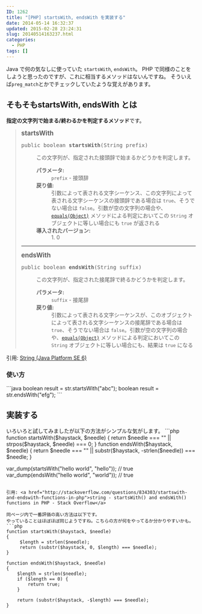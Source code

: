 ```yaml
---
ID: 1262
title: "[PHP] startsWith, endsWith を実装する"
date: 2014-05-14 16:32:37
updated: 2015-02-28 23:24:31
slug: 20140514163237.html
categories:
  - PHP
tags: []
---
```


Java で何の気なしに使っていた <code>startsWith</code>, <code>endsWith</code>。
PHP で同様のことをしようと思ったのですが、これに相当するメソッドはないんですね。
そういえば<code>preg_match</code>とかでチェックしていたような覚えがあります。

<!--more-->
<h2>そもそもstartsWith, endsWith とは</h2>
<strong>指定の文字列で始まる/終わるかを判定するメソッド</strong>です。
<blockquote>
  <big><b>startsWith</b></big>
  <pre>public boolean <b>startsWith</b>(String prefix)</pre>
  <dl>
  <dd>この文字列が、指定された接頭辞で始まるかどうかを判定します。
  <p>
  </p></dd><dd><dl>
  </dl>
  </dd>
  <dd><dl>
  <dt><b>パラメータ:</b></dt><dd><code>prefix</code> - 接頭辞
  </dd><dt><b>戻り値:</b></dt><dd>引数によって表される文字シーケンス、この文字列によって表される文字シーケンスの接頭辞である場合は <code>true</code>、そうでない場合は <code>false</code>。引数が空の文字列の場合や、<a href="../../java/lang/String.html#equals(java.lang.Object)"><code>equals(Object)</code></a> メソッドによる判定においてこの <code>String</code> オブジェクトに等しい場合にも <code>true</code> が返される</dd><dt><b>導入されたバージョン:</b></dt>
    <dd>1. 0</dd>
  </dl>
  </dd>
  </dl>
  <hr>
  <big><b>endsWith</b></big>
  <pre>public boolean <b>endsWith</b>(String suffix)</pre>
  <dl>
  <dd>この文字列が、指定された接尾辞で終るかどうかを判定します。
  <p>
  </p></dd><dd><dl>
  </dl>
  </dd>
  <dd><dl>
  <dt><b>パラメータ:</b></dt><dd><code>suffix</code> - 接尾辞
  </dd><dt><b>戻り値:</b></dt><dd>引数によって表される文字シーケンスが、このオブジェクトによって表される文字シーケンスの接尾辞である場合は <code>true</code>、そうでない場合は <code>false</code>。引数が空の文字列の場合や、<a href="../../java/lang/String.html#equals(java.lang.Object)"><code>equals(Object)</code></a> メソッドによる判定においてこの <code>String</code> オブジェクトに等しい場合にも、結果は <code>true</code> になる</dd></dl>
  </dd>
  </dl>
</blockquote>
引用: <a href="http://docs.oracle.com/javase/jp/6/api/java/lang/String.html">String (Java Platform SE 6)</a>

<h3>使い方</h3>
```java
boolean result = str.startsWith("abc");
boolean result = str.endsWith("efg");
```

<h2>実装する</h2>
いろいろと試してみましたが以下の方法がシンプルな気がします。
```php
function startsWith($haystack, $needle)
{
    return $needle === "" || strpos($haystack, $needle) === 0;
}
function endsWith($haystack, $needle)
{
    return $needle === "" || substr($haystack, -strlen($needle)) === $needle;
}

var_dump(startsWith("hello world", "hello")); // true
var_dump(endsWith("hello world", "world")); // true

````

引用: <a href="http://stackoverflow.com/questions/834303/startswith-and-endswith-functions-in-php">string - startsWith() and endsWith() functions in PHP - Stack Overflow</a>

同ページ内で一番評価の高い方法は以下です。
やっていることはほぼほぼ同じようですね。こちらの方が何をやってるか分かりやすいかも。
```php
function startsWith($haystack, $needle)
{
     $length = strlen($needle);
     return (substr($haystack, 0, $length) === $needle);
}

function endsWith($haystack, $needle)
{
    $length = strlen($needle);
    if ($length == 0) {
        return true;
    }

    return (substr($haystack, -$length) === $needle);
}
````
